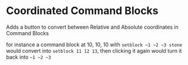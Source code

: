 # Coordinated Command Blocks

Adds a button to convert between Relative and Absolute coordinates in Command Blocks

for instance a command block at 10, 10, 10 with `setblock ~1 ~2 ~3 stone` would convert into `setblock 11 12 13`, then clicking it again would turn it back into `~1 ~2 ~3`
